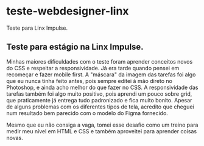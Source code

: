 # teste-webdesigner-linx
Teste para Linx Impulse.

## Teste para estágio na Linx Impulse.

Minhas maiores dificuldades com o teste foram aprender conceitos novos do CSS e respeitar a responsividade. Já era tarde quando pensei em recomeçar e fazer mobile first.
A "máscara" da imagem das tarefas foi algo que eu nunca tinha feito antes, pois sempre editei à mão direto no Photoshop, e ainda acho melhor do que fazer no CSS.
A responsividade das tarefas também foi algo muito positivo, pois aprendi um pouco sobre grid, que praticamente já entrega tudo padronizado e fica muito bonito.
Apesar de alguns problemas com os diferentes tipos de tela, acredito que cheguei num resultado bem parecido com o modelo do Figma fornecido.

Mesmo que eu não consiga a vaga, tomei esse desafio como um treino para medir meu nível em HTML e CSS e também aproveitei para aprender coisas novas.

